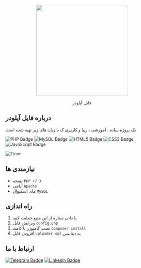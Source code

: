 <p align="center"><img src="https://HeroExpert.ir/GitHub/Preview.png" width="300"></p>

<p align="center">فایل آپلودر</p>

## درباره فایل آپلودر

یک پروژه ساده ، آموزشی ، زیبا و کاربری ک با زبان های زیر تهیه شده است

![PHP Badge](https://img.shields.io/badge/PHP-777BB4?logo=php&logoColor=fff&style=flat)
![MySQL Badge](https://img.shields.io/badge/MySQL-4479A1?logo=mysql&logoColor=fff&style=flat)
![HTML5 Badge](https://img.shields.io/badge/HTML5-E34F26?logo=html5&logoColor=fff&style=flat)
![CSS3 Badge](https://img.shields.io/badge/CSS3-1572B6?logo=css3&logoColor=fff&style=flat)
![JavaScript Badge](https://img.shields.io/badge/JavaScript-F7DF1E?logo=javascript&logoColor=000&style=flat)
 

![Tinre](https://heroexpert.ir/GitHub/FileUploader/Persian.gif)


## نیازمندی ها

* نسخه `PHP +7.3`
* آپاچی `Apache`
* مای اسکیوال `MySQL`

## راه اندازی


1. با دادن ستاره از این منبع حمایت کنید
2. ویرایش فایل `config.php`
3. نصب کامپوزر با کامند `composer install`
4. افزودن فایل `uploader.sql` به دیتابیس 


##  ارتباط با ما

<a href="https://t.me/HeroExpert_ir">![Telegram Badge](https://img.shields.io/badge/Telegram-26A5E4?logo=telegram&logoColor=fff&style=flat)</a>
<a href="https://www.linkedin.com/in/amirreza-ebrahimi-9623052a9">![LinkedIn Badge](https://img.shields.io/badge/LinkedIn-0A66C2?logo=linkedin&logoColor=fff&style=flat)</a>
